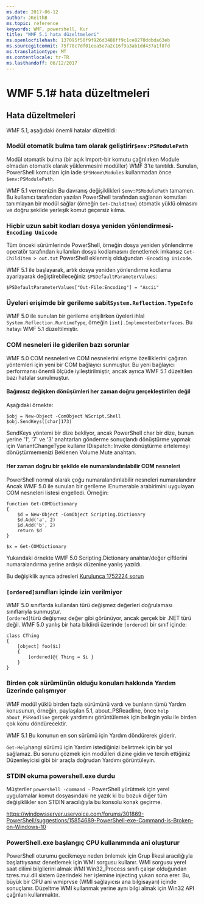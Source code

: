 ```yaml
---
ms.date: 2017-06-12
author: JKeithB
ms.topic: reference
keywords: WMF, powershell, Kur
title: "WMF 5.1 hata düzeltmeleri"
ms.openlocfilehash: 137095f50f9f926d3488ff9c1ce8270ddbda63eb
ms.sourcegitcommit: 75f70c7df01eea5e7a2c16f9a3ab1dd437a1f8fd
ms.translationtype: MT
ms.contentlocale: tr-TR
ms.lasthandoff: 06/12/2017
---
```

# <a name="bug-fixes-in-wmf-51"></a>WMF 5.1# hata düzeltmeleri

## <a name="bug-fixes"></a>Hata düzeltmeleri ##

WMF 5.1, aşağıdaki önemli hatalar düzeltildi:

### <a name="module-auto-discovery-fully-honors-envpsmodulepath"></a>Modül otomatik bulma tam olarak geliştirir`$env:PSModulePath` ###

Modül otomatik bulma (bir açık Import-bir komutu çağrılırken Module olmadan otomatik olarak yüklenmesini modüller) WMF 3'te tanıtıldı. Sunulan, PowerShell komutları için iade `$PSHome\Modules` kullanmadan önce `$env:PSModulePath`.

WMF 5.1 vermenizin Bu davranış değişiklikleri `$env:PSModulePath` tamamen. Bu kullanıcı tarafından yazılan PowerShell tarafından sağlanan komutları tanımlayan bir modül sağlar (örneğin `Get-ChildItem`) otomatik yüklü olmasını ve doğru şekilde yerleşik komut geçersiz kılma.

### <a name="file-redirection-no-longer-hard-codes--encoding-unicode"></a>Hiçbir uzun sabit kodları dosya yeniden yönlendirmesi`-Encoding Unicode` ###

Tüm önceki sürümlerinde PowerShell, örneğin dosya yeniden yönlendirme operatör tarafından kullanılan dosya kodlamasını denetlemek imkansız `Get-ChildItem > out.txt` PowerShell eklenmiş olduğundan `-Encoding Unicode`.

WMF 5.1 ile başlayarak, artık dosya yeniden yönlendirme kodlama ayarlayarak değiştirebileceğiniz `$PSDefaultParameterValues`:

```
$PSDefaultParameterValues["Out-File:Encoding"] = "Ascii"
```

### <a name="fixed-a-regression-in-accessing-members-of-systemreflectiontypeinfo"></a>Üyeleri erişimde bir gerileme sabit`System.Reflection.TypeInfo` ###

WMF 5.0 ile sunulan bir gerileme erişilirken üyeleri ihlal `System.Reflection.RuntimeType`, örneğin `[int].ImplementedInterfaces`.
Bu hatayı WMF 5.1 düzeltilmiştir.


### <a name="fixed-some-issues-with-com-objects"></a>COM nesneleri ile giderilen bazı sorunlar ###

WMF 5.0 COM nesneleri ve COM nesnelerini erişme özelliklerini çağıran yöntemleri için yeni bir COM bağlayıcı sunmuştur. Bu yeni bağlayıcı performansı önemli ölçüde iyileştirilmiştir, ancak ayrıca WMF 5.1 düzeltilen bazı hatalar sunulmuştur.

#### <a name="argument-conversions-were-not-always-performed-correctly"></a>Bağımsız değişken dönüşümleri her zaman doğru gerçekleştirilen değil ####

Aşağıdaki örnekte:

```
$obj = New-Object -ComObject WScript.Shell
$obj.SendKeys([char]173)
```

SendKeys yöntemi bir dize bekliyor, ancak PowerShell char bir dize, bunun yerine '1', '7' ve '3' anahtarları gönderme sonuçlandı dönüştürme yapmak için VariantChangeType kullanır IDispatch::Invoke dönüştürme ertelemeyi dönüştürmemenizi Beklenen Volume.Mute anahtarı.

#### <a name="enumerable-com-objects-not-always-handled-correctly"></a>Her zaman doğru bir şekilde ele numaralandırılabilir COM nesneleri ####

PowerShell normal olarak çoğu numaralandırılabilir nesneleri numaralandırır Ancak WMF 5.0 ile sunulan bir gerileme IEnumerable arabirimini uygulayan COM nesneleri listesi engelledi.  Örneğin:

```
function Get-COMDictionary
{
    $d = New-Object -ComObject Scripting.Dictionary
    $d.Add('a', 2)
    $d.Add('b', 2)
    return $d
}

$x = Get-COMDictionary
```

Yukarıdaki örnekte WMF 5.0 Scripting.Dictionary anahtar/değer çiftlerini numaralandırma yerine ardışık düzenine yanlış yazıldı.

Bu değişiklik ayrıca adresleri [Kurulunca 1752224 sorun](https://connect.microsoft.com/PowerShell/feedback/details/1752224)

### <a name="ordered-was-not-allowed-inside-classes"></a>`[ordered]`sınıfları içinde izin verilmiyor ###

WMF 5.0 sınıflarda kullanılan türü değişmez değerleri doğrulaması sınıflarıyla sunmuştur.  
`[ordered]`türü değişmez değer gibi görünüyor, ancak gerçek bir .NET türü değil. WMF 5.0 yanlış bir hata bildirdi üzerinde `[ordered]` bir sınıf içinde:

```
class CThing
{
    [object] foo($i)
    {
        [ordered]@{ Thing = $i }
    }
}
```


### <a name="help-on-about-topics-with-multiple-versions-does-not-work"></a>Birden çok sürümünün olduğu konuları hakkında Yardım üzerinde çalışmıyor ###

WMF modül yüklü birden fazla sürümünü vardı ve bunların tümü Yardım konusunun, örneğin, paylaşılan 5.1, about_PSReadline, önce `help about_PSReadline` gerçek yardımını görüntülemek için belirgin yolu ile birden çok konu döndürecektir.

WMF 5.1 Bu konunun en son sürümü için Yardım döndürerek giderir.

`Get-Help`hangi sürümü için Yardım istediğinizi belirtmek için bir yol sağlamaz. Bu sorunu çözmek için modülleri dizine gidin ve tercih ettiğiniz Düzenleyicisi gibi bir araçla doğrudan Yardımı görüntüleyin. 

### <a name="powershellexe-reading-from-stdin-stopped-working"></a>STDIN okuma powershell.exe durdu

Müşteriler `powershell -command -` PowerShell yürütmek için yerel uygulamalar komut dosyasındaki ne yazık ki bu bozuk diğer tüm değişiklikler son STDIN aracılığıyla bu konsolu konak geçirme.

https://windowsserver.uservoice.com/forums/301869-PowerShell/suggestions/15854689-PowerShell-exe-Command-is-Broken-on-Windows-10

### <a name="powershellexe-creates-spike-in-cpu-usage-on-startup"></a>PowerShell.exe başlangıç CPU kullanımında ani oluşturur

PowerShell oturumu gecikmeye neden önlemek için Grup İlkesi aracılığıyla başlattıysanız denetlemek için WMI sorgusu kullanır.
WMI sorgusu yerel saat dilimi bilgilerini almak WMI Win32_Process sınıfı çalışır olduğundan tzres.mui.dll sistem üzerindeki her işlemine injecting yukarı sona erer.
Bu, büyük bir CPU ani wmiprvse (WMI sağlayıcısı ana bilgisayarı) içinde sonuçlanır.
Düzeltme WMI kullanmak yerine aynı bilgi almak için Win32 API çağrıları kullanmaktır.

